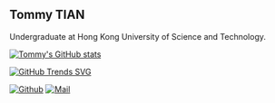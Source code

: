 ## Tommy TIAN

Undergraduate at Hong Kong University of Science and Technology.

[![Tommy's GitHub stats](https://github-readme-stats.vercel.app/api?username=tommytim0515&count_private=true)]()

 [![GitHub Trends SVG](https://api.githubtrends.io/user/svg/tommytim0515/langs?time_range=one_year&include_private=True&loc_metric=changed&compact=True&theme=classic)](https://githubtrends.io)
 
[![Github](https://img.shields.io/github/followers/tommytim0515?label=Follow&style=social)](https://github.com/tommytim0515)
[![Mail](https://img.shields.io/badge/-tianxiangan2000515@gmail.com-black?style=flat-square&logo=gmail&logoColor=red&link=)](tianxiangan2000515@gmail.com)

